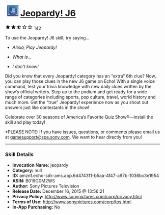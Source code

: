 # &nbsp;<img src="skill_icon" alt="Jeopardy! J6 icon" width="36"> [Jeopardy! J6](http://alexa.amazon.com/#skills/amzn1.echo-sdk-ams.app.6d474311-b5aa-4f47-a97b-1036bc3e1954)
![2.8 stars](../../images/ic_star_black_18dp_1x.png)![2.8 stars](../../images/ic_star_black_18dp_1x.png)![2.8 stars](../../images/ic_star_half_black_18dp_1x.png)![2.8 stars](../../images/ic_star_border_black_18dp_1x.png)![2.8 stars](../../images/ic_star_border_black_18dp_1x.png) 142

To use the Jeopardy! J6 skill, try saying...

* *Alexa, Play Jeopardy!*

* *What is...*

* *I don't know!*

Did you know that every Jeopardy! category has an “extra” 6th clue? Now, you can play those clues in the new J6 game on Echo! With a single voice command, test your trivia knowledge with new daily clues written by the show’s official writers. Step up to the podium and get ready for a wide range of categories including sports, pop culture, travel, world history and much more. Get the “true” Jeopardy! experience now as you shout out answers just like contestants in the show!
 
Celebrate over 30 seasons of America’s Favorite Quiz Show®—install the skill and play today!
 
*PLEASE NOTE: If you have issues, questions, or comments please email us at gamesupport@spe.sony.com. We want to hear directly from you!

***

### Skill Details

* **Invocation Name:** jeopardy
* **Category:** null
* **ID:** amzn1.echo-sdk-ams.app.6d474311-b5aa-4f47-a97b-1036bc3e1954
* **ASIN:** B019G0M2WS
* **Author:** Sony Pictures Television
* **Release Date:** December 16, 2015 @ 13:56:21
* **Privacy Policy:** http://www.sonypictures.com/corp/privacy.html
* **Terms of Use:** http://www.sonypictures.com/corp/tos.html
* **In-App Purchasing:** No
